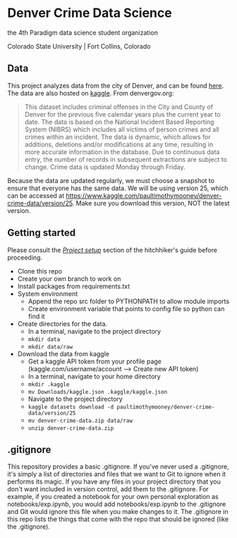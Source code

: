 # Denver Crime Data Science
the 4th Paradigm data science student organization

Colorado State University | Fort Collins, Colorado

## Data
This project analyzes data from the city of Denver, and can be found [here](https://www.denvergov.org/opendata/dataset/city-and-county-of-denver-crime). The data are also hosted on [kaggle](https://www.kaggle.com/paultimothymooney/denver-crime-data). From denvergov.org:

>This dataset includes criminal offenses in the City and County of Denver for the previous five calendar years plus the current year to date. The data is based on the National Incident Based Reporting System (NIBRS) which includes all victims of person crimes and all crimes within an incident. The data is dynamic, which allows for additions, deletions and/or modifications at any time, resulting in more accurate information in the database. Due to continuous data entry, the number of records in subsequent extractions are subject to change. Crime data is updated Monday through Friday.

Because the data are updated regularly, we must choose a snapshot to ensure that everyone has the same data. We will be using version 25, which can be accessed at https://www.kaggle.com/paultimothymooney/denver-crime-data/version/25. Make sure you download this version, NOT the latest version.

## Getting started
Please consult the [*Project setup*](https://github.com/the4thparadigm/hitchhikers_guide/tree/master/ds_projects/project_set_up) section of the hitchhiker's guide before proceeding. 
* Clone this repo 
* Create your own branch to work on
* Install packages from requirements.txt
* System environment
  * Append the repo src folder to PYTHONPATH to allow module imports
  * Create environment variable that points to config file so python can find it
* Create directories for the data.
  * In a terminal, navigate to the project directory
  * `mkdir data`
  * `mkdir data/raw`
* Download the data from kaggle
  * Get a kaggle API token from your profile page (kaggle.com/username/account --> Create new API token)
  * In a terminal, navigate to your home directory
  * `mkdir .kaggle`
  * `mv Downloads/kaggle.json .kaggle/kaggle.json`
  * Navigate to the project directory
  * `kaggle datasets download -d paultimothymooney/denver-crime-data/version/25`
  * `mv denver-crime-data.zip data/raw`
  * `unzip denver-crime-data.zip`
  
## .gitignore
This repository provides a basic .gitignore. If you've never used a .gitignore, it's simply a list of directories and files that we want to Git to ignore when it performs its magic. If you have any files in your project directory that you don't want included in version control, add them to the .gitignore. For example, if you created a notebook for your own personal exploration as notebooks/exp.ipynb, you would add notebooks/exp.ipynb to the .gitignore and Git would ignore this file when you make changes to it. The .gitignore in this repo lists the things that come with the repo that should be ignored (like the .gitignore).
